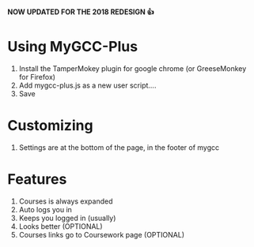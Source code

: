 **NOW UPDATED FOR THE 2018 REDESIGN :+1:** 

# Using MyGCC-Plus
 1. Install the TamperMokey plugin for google chrome (or GreeseMonkey for Firefox)
 2. Add mygcc-plus.js as a new user script....
 3. Save

# Customizing
  1. Settings are at the bottom of the page, in the footer of mygcc

# Features
  1. Courses is always expanded
  2. Auto logs you in
  3. Keeps you logged in (usually)
  4. Looks better (OPTIONAL)
  5. Courses links go to Coursework page (OPTIONAL)

